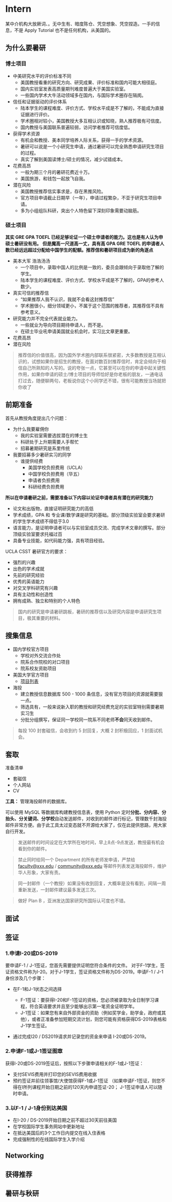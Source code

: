 # Intern
某中介机构大放厥词、。无中生有、暗度陈仓、凭空想象、凭空捏造。一手的信息，不是 Apply Tutorial 也不是任何机构，从美国的。

## 为什么要暑研 ##

### 博士项目 ###
 
- 中美研究水平的评价标准不同
  - 美国教授看重的研究方向、研究成果、评价标准和国内可能大相径庭。
  - 国内实验室发表高质量期刊难度普遍大于美国实验室。
  - 一些国内学术大牛活动领域多在国内，与国际学术圈存在隔阂。
- 信任和证据驱动的评价体系
  - 陆本学生的课程难度、评价方式、学校水平成是不了解的，不能成为直接证据进行评价。
  - 学术圈相对较小，美国教授大多互相认识或知晓，熟人推荐极有可信度。
  - 国内教授与美国联系普遍较弱，访问学者推荐可信度低。
- 获得学术资源
  - 有机会和教授、美本同学培养人际关系，获得一手的学术资源。
  - 暑研可以说是一个小研究生申请，通过暑研可以完全熟悉申请研究生项目的过程。
  - 真实了解到美国读博士/硕士的情况，减少试错成本。
- 花费高昂
  - 一般为期三个月的暑研花费近十万。
  - 美国旅游，和钱包一起放飞自我。
- 潜在风险
  - 美国教授推荐信实事求是，存在黑推风险。
  - 官方项目申请截止日期早（一年），申请过程繁杂，不亚于研究生项目申请。
  - 多为小组组队科研，突出个人特色留下深刻印象需要动脑筋。


### 硕士项目 ###

**其实 GRE GPA TOEFL 已经足够论证一个硕士申请者的能力。这也是有人认为申硕士暑研没有用。**
**但是魔高一尺道高一丈，具有高 GPA GRE TOEFL 的申请者人数已经远远超过分配给中国学生的配额。推荐信和暑研项目成为新的角逐点**


- 美本大军 浩浩汤汤
  - 一个项目中，录取中国人的比例是一致的，委员会跟倾向于录取他了解的学生。
  - 陆本学生的课程难度、评价方式、学校水平成是不了解的，GPA的参考人数少。
- 真实可信的推荐信
  - “如果推荐人我不认识，我就不会看这封推荐信”
  - 学术圈很小，细分领域更小，不属于这个范围的推荐者，其推荐信不具有参考意义。
- 研究能力并不完全代表就业能力。
  - 一些就业为导向项目期待申请人，而不是。
  - 在硕士毕业吼申请美国就业机会时，实习比文章更重要。
- 花费高昂
- 潜在风险
  

> 推荐信的价值很高，因为国外学术圈内部联系很紧密，大多数教授是互相认识的，试想如果你是招生的教授，在面对数百封推荐信时，肯定会倾向于相信自己所熟知的人写的。说的夸张一点，它甚至可以在你的申请中起关键性作用，如果你申请的硕士/博士项目的导师恰好是你老板的朋友，一通电话打过去，随便聊两句，老板说你这个小同学还不错，很有可能教授当场就把你收了

 
## 前期准备 ##
首先从教授角度提出几个问题：
- 为什么我要雇佣你
  - 我的实验室需要选拔潜在的博士生
  - 科研处于上升期需要人手帮忙
  - 招募暑期研究是系里传统
- 我要招募多少暑研实习的同学
   - 谁提供经费
     - 美国学校负担费用（UCLA）
     - 中国学校负担费用（华五）
     - 申请者负担费用
     - 科研经费负担费用

**所以在申请暑研之前，需要准备以下内容以论证申请者具有潜在的研究能力**

   - 论文和出版物，直接证明研究能力的高低
   - 学术成绩，GPA 和 专业课/数学课是研究的基础。部分顶级实验室会要求暑研的学生学术成绩不得低于3.0
   - 语言能力，是证明申请者可以与实验室成员交流、完成学术文章的撰写。部分顶级实验室要求托福过百
   - 具备专业技能，如代码能力强，具有项目经验。
   
   UCLA CSST 暑研官方的要求：
   
   - 强烈的兴趣
   - 出色的学术成就
   - 先前的研究经验
   - 优秀的英语能力
   - 对交叉学科研究有兴趣
   - 具有主动性和创造性
   - 拥有成熟、独立和特别的个人特色
   

> 国内的研究是申请暑研跳板，暑研的推荐信以及研究内容是申请研究生项目，极其重要的材料。

## 搜集信息 ##
- 国内学校官方项目
  - 学校对外交流合作处
  - 院系合作院校的对口项目
  - 院系校友资助项目
- 美国大学官方项目
  - [项目列表](www.baidu.com)
- 海投
  - 建立教授信息数据库 500 - 1000 条信息，没有官方项目的资源就需要狠一点。
  - 筛选具有，一般来说新入职的教授和研究经费充足的实验室特别需要暑期实习生
  - 分批分组撰写，保证同一学校同一院系不同老师**不会**同天收到邮件。

> 每投 100 封套磁信，会收到约 5 封回复，大概 2 封积极回应，1 封面试机会。

## 套取 ##
准备清单
- 套磁信
- 个人网站
- CV

**工具：**
管理海投邮件的数据库。

可以使用 MySQL 等数据库构建教授信息表，使用 Python 定时**分批、分内容、分抬头、分关键词、分学校**自动发送邮件，对收到的邮件进行标记，管理数千封海投邮件非常方便。由于此工具太过变态就不开源给大家了，仅在此提供思路，用大家自行开发。

> 发送邮件的时间设定在大学所在地时间，早上8点-9点发送，教授最有机会看到你的邮件。

> 禁止同时给同一个 Department 的所有老师发申请，严禁给 faculty@xxx.edu / community@xxx.edu 等邮件列表发送海投邮件，维护华人形象，大家有责。

> 同一封邮件（一个教授）如果没有收到回复，大概率是没有看到，间隔一周重新发送，一封邮件建议最多发送三次。

> 做好 Plan B ，亚洲发达国家研究所国际认可度也不错。


## 面试 ##

## 签证 ##
### 1.申请I-20或DS-2019 ###
要申请F-1 / J-1签证，您首先需要提供证明您符合条件的文件。
对于F-1学生，签证资格文件称为I-20。对于J-1学生，签证资格文件称为DS-2019。申请F-1 / J-1身份涉及几个步骤：

- 在F-1和J-1状态之间选择
   - F-1签证：要获得I-20和F-1签证的资格，您必须被录取为全日制学习课程，符合英语要求并且至少能够出示第一笔资金证明学年。
   - J-1签证：如果您有来自外部资金的资助（例如奖学金，助学金，政府或其他），或者正准备参加短期交流计划，则您可能有资格获得DS-2019表格和J-1学生签证。
   
 - 通过完成I20 / DS2019请求并记录您的资金来申请 I-20或DS-2019。

### 2.申请F-1或J-1签证图章 ###
获得I-20或DS-2019签证后，按照以下步骤申请相关的F-1或J-1签证：

- 支付SEVIS费用并打印您的SEVIS费用收据
- 预约签证并前往领事馆/大使馆获得F-1或J-1签证 （如果申请F-1签证，则您不得在I所列课程开始日期之前的120天内申请签证-20； J-1签证申请人可以随时申请。  

### 3.以F-1 / J-1身份到达美国 ###
- 在I-20 / DS-2019开始日期之前不超过30天前往美国
- 在学校国际学生事务网站中更新地址
- 在抵达美国后的3个工作日内提交在线入住表格
- 完成强制性的在线国际学生入学介绍

## Networking ##

## 获得推荐 ##

## 暑研与秋研 ## 
